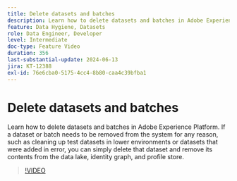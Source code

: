 ```yaml
---
title: Delete datasets and batches
description: Learn how to delete datasets and batches in Adobe Experience Platform (AEP).
feature: Data Hygiene, Datasets
role: Data Engineer, Developer
level: Intermediate
doc-type: Feature Video
duration: 356
last-substantial-update: 2024-06-13
jira: KT-12388
exl-id: 76e6cba0-5175-4cc4-8b80-caa4c39bfba1
---
```

# Delete datasets and batches

Learn how to delete datasets and batches in Adobe Experience Platform. If a dataset or batch needs to be removed from the system for any reason, such as cleaning up test datasets in lower environments or datasets that were added in error, you can simply delete that dataset and remove its contents from the data lake, identity graph, and profile store. 

>[!VIDEO](https://video.tv.adobe.com/v/3429790/?learn=on)
